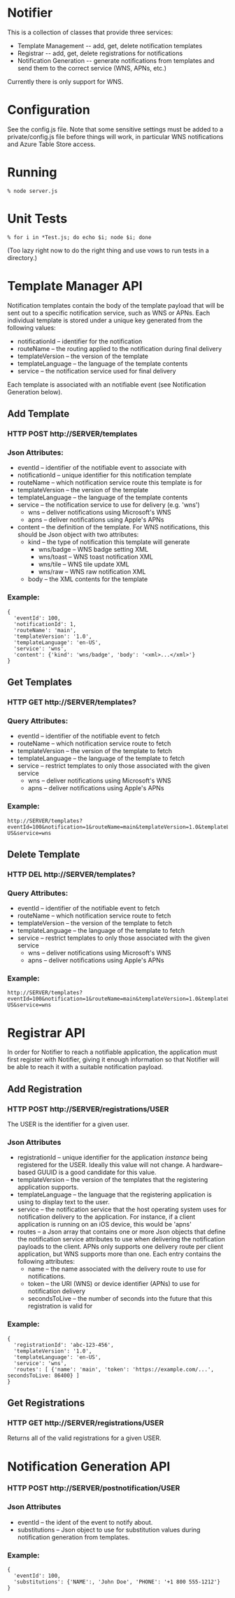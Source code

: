 # Notifier

This is a collection of classes that provide three services:

* Template Management -- add, get, delete notification templates
* Registrar -- add, get, delete registrations for notifications
* Notification Generation -- generate notifications from templates and send them to the correct service
  (WNS, APNs, etc.)

Currently there is only support for WNS.

# Configuration

See the config.js file. Note that some sensitive settings must be added to a private/config.js file before things will
work, in particular WNS notifications and Azure Table Store access.

# Running
```
% node server.js
```

# Unit Tests
```
% for i in *Test.js; do echo $i; node $i; done
```

(Too lazy right now to do the right thing and use vows to run tests in a directory.)

# Template Manager API

Notification templates contain the body of the template payload that will be sent out to a specific notification
service, such as WNS or APNs. Each individual template is stored under a unique key generated from the following
values:

* notificationId – identifier for the notification
* routeName – the routing applied to the notification during final delivery
* templateVersion – the version of the template
* templateLanguage – the language of the template contents
* service – the notification service used for final delivery

Each template is associated with an notifiable event (see Notification Generation below).

## Add Template

### HTTP POST http://SERVER/templates

### Json Attributes:
* eventId – identifier of the notifiable event to associate with
* notificationId – unique identifier for this notification template
* routeName – which notification service route this template is for
* templateVersion – the version of the template
* templateLanguage – the language of the template contents
* service – the notification service to use for delivery (e.g. 'wns')
  * wns – deliver notifications using Microsoft's WNS
  * apns – deliver notifications using Apple's APNs
* content – the definition of the template. For WNS notifications, this should be Json object with two attributes:
  * kind – the type of notification this template will generate
    * wns/badge – WNS badge setting XML
    * wns/toast – WNS toast notification XML
    * wns/tile – WNS tile update XML
    * wns/raw – WNS raw notification XML
  * body – the XML contents for the template

### Example: 
```
{
  'eventId': 100, 
  'notificationId': 1,
  'routeName': 'main',
  'templateVersion': '1.0',
  'templateLanguage': 'en-US',
  'service': 'wns', 
  'content': {'kind': 'wns/badge', 'body': '<xml>...</xml>'}
}
```

## Get Templates

### HTTP GET http://SERVER/templates?

### Query Attributes:
* eventId – identifier of the notifiable event to fetch
* routeName – which notification service route to fetch
* templateVersion – the version of the template to fetch
* templateLanguage – the language of the template to fetch
* service – restrict templates to only those associated with the given service
  * wns – deliver notifications using Microsoft's WNS
  * apns – deliver notifications using Apple's APNs

### Example: 
```
http://SERVER/templates?eventId=100&notification=1&routeName=main&templateVersion=1.0&templateLanguage=en-US&service=wns
```

## Delete Template

### HTTP DEL http://SERVER/templates?

### Query Attributes:
* eventId – identifier of the notifiable event to fetch
* routeName – which notification service route to fetch
* templateVersion – the version of the template to fetch
* templateLanguage – the language of the template to fetch
* service – restrict templates to only those associated with the given service
  * wns – deliver notifications using Microsoft's WNS
  * apns – deliver notifications using Apple's APNs

### Example: 
```
http://SERVER/templates?eventId=100&notification=1&routeName=main&templateVersion=1.0&templateLanguage=en-US&service=wns
```

# Registrar API

In order for Notifier to reach a notifiable application, the application must first register with Notifier, giving it
enough information so that Notifier will be able to reach it with a suitable notification payload.

## Add Registration

### HTTP POST http://SERVER/registrations/USER

The USER is the identifier for a given user.

### Json Attributes

* registrationId – unique identifier for the application _instance_ being registered for the USER. Ideally this value
  will not change. A hardware–based GUUID is a good candidate for this value.
* templateVersion – the version of the templates that the registering application supports.
* templateLanguage – the language that the registering application is using to display text to the user.
* service – the notification service that the host operating system uses for notification delivery to the application. 
  For instance, if a client application is running on an iOS device, this would be 'apns'
* routes – a Json array that contains one or more Json objects that define the notification service attributes to use
  when delivering the notification payloads to the client. APNs only supports one delivery route per client 
  application, but WNS supports more than one. Each entry contains the following attributes:
  * name – the name associated with the delivery route to use for notifications.
  * token – the URI (WNS) or device identifier (APNs) to use for notification delivery
  * secondsToLive – the number of seconds into the future that this registration is valid for

### Example:

```
{
  'registrationId': 'abc-123-456',
  'templateVersion': '1.0', 
  'templateLanguage': 'en-US',
  'service': 'wns',
  'routes': [ {'name': 'main', 'token': 'https://example.com/...', secondsToLive: 86400} ]
}
```

## Get Registrations

### HTTP GET http://SERVER/registrations/USER

Returns all of the valid registrations for a given USER.

# Notification Generation API

### HTTP POST http://SERVER/postnotification/USER

### Json Attributes
* eventId – the ident of the event to notify about.
* substitutions – Json object to use for substitution values during notification generation from templates.

### Example:

```
{
  'eventId': 100, 
  'substitutions': {'NAME':, 'John Doe', 'PHONE': '+1 800 555-1212'}
}
```
